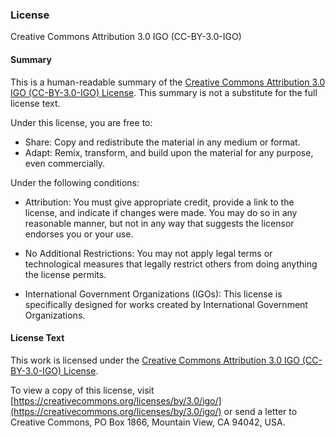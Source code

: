 ### License

Creative Commons Attribution 3.0 IGO (CC-BY-3.0-IGO)

#### Summary

This is a human-readable summary of the [Creative Commons Attribution 3.0 IGO (CC-BY-3.0-IGO) License](https://creativecommons.org/licenses/by/3.0/igo/). This summary is not a substitute for the full license text.

Under this license, you are free to:

- Share: Copy and redistribute the material in any medium or format.
- Adapt: Remix, transform, and build upon the material for any purpose, even commercially.

Under the following conditions:

- Attribution: You must give appropriate credit, provide a link to the license, and indicate if changes were made. You may do so in any reasonable manner, but not in any way that suggests the licensor endorses you or your use.

- No Additional Restrictions: You may not apply legal terms or technological measures that legally restrict others from doing anything the license permits.

- International Government Organizations (IGOs): This license is specifically designed for works created by International Government Organizations.

#### License Text

This work is licensed under the [Creative Commons Attribution 3.0 IGO (CC-BY-3.0-IGO) License](https://creativecommons.org/licenses/by/3.0/igo/).

To view a copy of this license, visit [https://creativecommons.org/licenses/by/3.0/igo/](https://creativecommons.org/licenses/by/3.0/igo/) or send a letter to Creative Commons, PO Box 1866, Mountain View, CA 94042, USA.
